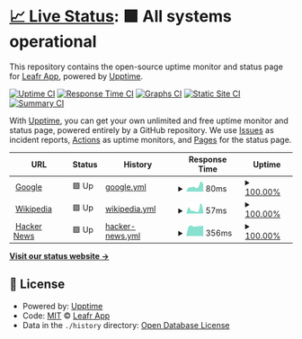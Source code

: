 # [📈 Live Status](https://status.leafr.app): <!--live status--> **🟩 All systems operational**

This repository contains the open-source uptime monitor and status page for [Leafr App](https://leafr.app), powered by [Upptime](https://github.com/upptime/upptime).

[![Uptime CI](https://github.com/leafrapp/status/workflows/Uptime%20CI/badge.svg)](https://github.com/leafrapp/status/actions?query=workflow%3A%22Uptime+CI%22)
[![Response Time CI](https://github.com/leafrapp/status/workflows/Response%20Time%20CI/badge.svg)](https://github.com/leafrapp/status/actions?query=workflow%3A%22Response+Time+CI%22)
[![Graphs CI](https://github.com/leafrapp/status/workflows/Graphs%20CI/badge.svg)](https://github.com/leafrapp/status/actions?query=workflow%3A%22Graphs+CI%22)
[![Static Site CI](https://github.com/leafrapp/status/workflows/Static%20Site%20CI/badge.svg)](https://github.com/leafrapp/status/actions?query=workflow%3A%22Static+Site+CI%22)
[![Summary CI](https://github.com/leafrapp/status/workflows/Summary%20CI/badge.svg)](https://github.com/leafrapp/status/actions?query=workflow%3A%22Summary+CI%22)

With [Upptime](https://upptime.js.org), you can get your own unlimited and free uptime monitor and status page, powered entirely by a GitHub repository. We use [Issues](https://github.com/leafrapp/status/issues) as incident reports, [Actions](https://github.com/leafrapp/status/actions) as uptime monitors, and [Pages](https://status.leafr.app) for the status page.

<!--start: status pages-->
<!-- This summary is generated by Upptime (https://github.com/upptime/upptime) -->
<!-- Do not edit this manually, your changes will be overwritten -->
<!-- prettier-ignore -->
| URL | Status | History | Response Time | Uptime |
| --- | ------ | ------- | ------------- | ------ |
| <img alt="" src="https://favicons.githubusercontent.com/www.google.com" height="13"> [Google](https://www.google.com) | 🟩 Up | [google.yml](https://github.com/leafrapp/Upptime/commits/HEAD/history/google.yml) | <details><summary><img alt="Response time graph" src="./graphs/google/response-time-week.png" height="20"> 80ms</summary><br><a href="https://status.leafr.app/history/google"><img alt="Response time 80" src="https://img.shields.io/endpoint?url=https%3A%2F%2Fraw.githubusercontent.com%2Fleafrapp%2FUpptime%2FHEAD%2Fapi%2Fgoogle%2Fresponse-time.json"></a><br><a href="https://status.leafr.app/history/google"><img alt="24-hour response time 76" src="https://img.shields.io/endpoint?url=https%3A%2F%2Fraw.githubusercontent.com%2Fleafrapp%2FUpptime%2FHEAD%2Fapi%2Fgoogle%2Fresponse-time-day.json"></a><br><a href="https://status.leafr.app/history/google"><img alt="7-day response time 80" src="https://img.shields.io/endpoint?url=https%3A%2F%2Fraw.githubusercontent.com%2Fleafrapp%2FUpptime%2FHEAD%2Fapi%2Fgoogle%2Fresponse-time-week.json"></a><br><a href="https://status.leafr.app/history/google"><img alt="30-day response time 80" src="https://img.shields.io/endpoint?url=https%3A%2F%2Fraw.githubusercontent.com%2Fleafrapp%2FUpptime%2FHEAD%2Fapi%2Fgoogle%2Fresponse-time-month.json"></a><br><a href="https://status.leafr.app/history/google"><img alt="1-year response time 80" src="https://img.shields.io/endpoint?url=https%3A%2F%2Fraw.githubusercontent.com%2Fleafrapp%2FUpptime%2FHEAD%2Fapi%2Fgoogle%2Fresponse-time-year.json"></a></details> | <details><summary><a href="https://status.leafr.app/history/google">100.00%</a></summary><a href="https://status.leafr.app/history/google"><img alt="All-time uptime 100.00%" src="https://img.shields.io/endpoint?url=https%3A%2F%2Fraw.githubusercontent.com%2Fleafrapp%2FUpptime%2FHEAD%2Fapi%2Fgoogle%2Fuptime.json"></a><br><a href="https://status.leafr.app/history/google"><img alt="24-hour uptime 100.00%" src="https://img.shields.io/endpoint?url=https%3A%2F%2Fraw.githubusercontent.com%2Fleafrapp%2FUpptime%2FHEAD%2Fapi%2Fgoogle%2Fuptime-day.json"></a><br><a href="https://status.leafr.app/history/google"><img alt="7-day uptime 100.00%" src="https://img.shields.io/endpoint?url=https%3A%2F%2Fraw.githubusercontent.com%2Fleafrapp%2FUpptime%2FHEAD%2Fapi%2Fgoogle%2Fuptime-week.json"></a><br><a href="https://status.leafr.app/history/google"><img alt="30-day uptime 100.00%" src="https://img.shields.io/endpoint?url=https%3A%2F%2Fraw.githubusercontent.com%2Fleafrapp%2FUpptime%2FHEAD%2Fapi%2Fgoogle%2Fuptime-month.json"></a><br><a href="https://status.leafr.app/history/google"><img alt="1-year uptime 100.00%" src="https://img.shields.io/endpoint?url=https%3A%2F%2Fraw.githubusercontent.com%2Fleafrapp%2FUpptime%2FHEAD%2Fapi%2Fgoogle%2Fuptime-year.json"></a></details>
| <img alt="" src="https://favicons.githubusercontent.com/en.wikipedia.org" height="13"> [Wikipedia](https://en.wikipedia.org) | 🟩 Up | [wikipedia.yml](https://github.com/leafrapp/Upptime/commits/HEAD/history/wikipedia.yml) | <details><summary><img alt="Response time graph" src="./graphs/wikipedia/response-time-week.png" height="20"> 57ms</summary><br><a href="https://status.leafr.app/history/wikipedia"><img alt="Response time 104" src="https://img.shields.io/endpoint?url=https%3A%2F%2Fraw.githubusercontent.com%2Fleafrapp%2FUpptime%2FHEAD%2Fapi%2Fwikipedia%2Fresponse-time.json"></a><br><a href="https://status.leafr.app/history/wikipedia"><img alt="24-hour response time 172" src="https://img.shields.io/endpoint?url=https%3A%2F%2Fraw.githubusercontent.com%2Fleafrapp%2FUpptime%2FHEAD%2Fapi%2Fwikipedia%2Fresponse-time-day.json"></a><br><a href="https://status.leafr.app/history/wikipedia"><img alt="7-day response time 57" src="https://img.shields.io/endpoint?url=https%3A%2F%2Fraw.githubusercontent.com%2Fleafrapp%2FUpptime%2FHEAD%2Fapi%2Fwikipedia%2Fresponse-time-week.json"></a><br><a href="https://status.leafr.app/history/wikipedia"><img alt="30-day response time 104" src="https://img.shields.io/endpoint?url=https%3A%2F%2Fraw.githubusercontent.com%2Fleafrapp%2FUpptime%2FHEAD%2Fapi%2Fwikipedia%2Fresponse-time-month.json"></a><br><a href="https://status.leafr.app/history/wikipedia"><img alt="1-year response time 104" src="https://img.shields.io/endpoint?url=https%3A%2F%2Fraw.githubusercontent.com%2Fleafrapp%2FUpptime%2FHEAD%2Fapi%2Fwikipedia%2Fresponse-time-year.json"></a></details> | <details><summary><a href="https://status.leafr.app/history/wikipedia">100.00%</a></summary><a href="https://status.leafr.app/history/wikipedia"><img alt="All-time uptime 100.00%" src="https://img.shields.io/endpoint?url=https%3A%2F%2Fraw.githubusercontent.com%2Fleafrapp%2FUpptime%2FHEAD%2Fapi%2Fwikipedia%2Fuptime.json"></a><br><a href="https://status.leafr.app/history/wikipedia"><img alt="24-hour uptime 100.00%" src="https://img.shields.io/endpoint?url=https%3A%2F%2Fraw.githubusercontent.com%2Fleafrapp%2FUpptime%2FHEAD%2Fapi%2Fwikipedia%2Fuptime-day.json"></a><br><a href="https://status.leafr.app/history/wikipedia"><img alt="7-day uptime 100.00%" src="https://img.shields.io/endpoint?url=https%3A%2F%2Fraw.githubusercontent.com%2Fleafrapp%2FUpptime%2FHEAD%2Fapi%2Fwikipedia%2Fuptime-week.json"></a><br><a href="https://status.leafr.app/history/wikipedia"><img alt="30-day uptime 100.00%" src="https://img.shields.io/endpoint?url=https%3A%2F%2Fraw.githubusercontent.com%2Fleafrapp%2FUpptime%2FHEAD%2Fapi%2Fwikipedia%2Fuptime-month.json"></a><br><a href="https://status.leafr.app/history/wikipedia"><img alt="1-year uptime 100.00%" src="https://img.shields.io/endpoint?url=https%3A%2F%2Fraw.githubusercontent.com%2Fleafrapp%2FUpptime%2FHEAD%2Fapi%2Fwikipedia%2Fuptime-year.json"></a></details>
| <img alt="" src="https://favicons.githubusercontent.com/news.ycombinator.com" height="13"> [Hacker News](https://news.ycombinator.com) | 🟩 Up | [hacker-news.yml](https://github.com/leafrapp/Upptime/commits/HEAD/history/hacker-news.yml) | <details><summary><img alt="Response time graph" src="./graphs/hacker-news/response-time-week.png" height="20"> 356ms</summary><br><a href="https://status.leafr.app/history/hacker-news"><img alt="Response time 346" src="https://img.shields.io/endpoint?url=https%3A%2F%2Fraw.githubusercontent.com%2Fleafrapp%2FUpptime%2FHEAD%2Fapi%2Fhacker-news%2Fresponse-time.json"></a><br><a href="https://status.leafr.app/history/hacker-news"><img alt="24-hour response time 147" src="https://img.shields.io/endpoint?url=https%3A%2F%2Fraw.githubusercontent.com%2Fleafrapp%2FUpptime%2FHEAD%2Fapi%2Fhacker-news%2Fresponse-time-day.json"></a><br><a href="https://status.leafr.app/history/hacker-news"><img alt="7-day response time 356" src="https://img.shields.io/endpoint?url=https%3A%2F%2Fraw.githubusercontent.com%2Fleafrapp%2FUpptime%2FHEAD%2Fapi%2Fhacker-news%2Fresponse-time-week.json"></a><br><a href="https://status.leafr.app/history/hacker-news"><img alt="30-day response time 346" src="https://img.shields.io/endpoint?url=https%3A%2F%2Fraw.githubusercontent.com%2Fleafrapp%2FUpptime%2FHEAD%2Fapi%2Fhacker-news%2Fresponse-time-month.json"></a><br><a href="https://status.leafr.app/history/hacker-news"><img alt="1-year response time 346" src="https://img.shields.io/endpoint?url=https%3A%2F%2Fraw.githubusercontent.com%2Fleafrapp%2FUpptime%2FHEAD%2Fapi%2Fhacker-news%2Fresponse-time-year.json"></a></details> | <details><summary><a href="https://status.leafr.app/history/hacker-news">100.00%</a></summary><a href="https://status.leafr.app/history/hacker-news"><img alt="All-time uptime 100.00%" src="https://img.shields.io/endpoint?url=https%3A%2F%2Fraw.githubusercontent.com%2Fleafrapp%2FUpptime%2FHEAD%2Fapi%2Fhacker-news%2Fuptime.json"></a><br><a href="https://status.leafr.app/history/hacker-news"><img alt="24-hour uptime 100.00%" src="https://img.shields.io/endpoint?url=https%3A%2F%2Fraw.githubusercontent.com%2Fleafrapp%2FUpptime%2FHEAD%2Fapi%2Fhacker-news%2Fuptime-day.json"></a><br><a href="https://status.leafr.app/history/hacker-news"><img alt="7-day uptime 100.00%" src="https://img.shields.io/endpoint?url=https%3A%2F%2Fraw.githubusercontent.com%2Fleafrapp%2FUpptime%2FHEAD%2Fapi%2Fhacker-news%2Fuptime-week.json"></a><br><a href="https://status.leafr.app/history/hacker-news"><img alt="30-day uptime 100.00%" src="https://img.shields.io/endpoint?url=https%3A%2F%2Fraw.githubusercontent.com%2Fleafrapp%2FUpptime%2FHEAD%2Fapi%2Fhacker-news%2Fuptime-month.json"></a><br><a href="https://status.leafr.app/history/hacker-news"><img alt="1-year uptime 100.00%" src="https://img.shields.io/endpoint?url=https%3A%2F%2Fraw.githubusercontent.com%2Fleafrapp%2FUpptime%2FHEAD%2Fapi%2Fhacker-news%2Fuptime-year.json"></a></details>

<!--end: status pages-->

[**Visit our status website →**](https://status.leafr.app)

## 📄 License

- Powered by: [Upptime](https://github.com/upptime/upptime)
- Code: [MIT](./LICENSE) © [Leafr App](https://leafr.app)
- Data in the `./history` directory: [Open Database License](https://opendatacommons.org/licenses/odbl/1-0/)
